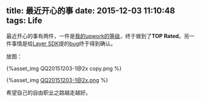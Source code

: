 title: 最近开心的事
date: 2015-12-03 11:10:48
tags: Life
---
最近开心的事有两件，一件是[我的upwork的等级](https://www.upwork.com/freelancers/~01eeefc89751549361?viewMode=1)，终于做到了**TOP Rated**。另一件事情是给[Layer SDK](https://layer.com)提的[bug](https://github.com/layerhq/quick-start-ios/pull/10)终于得到确认。

放图：

{%asset_img QQ20151203-1@2x copy.png %}

{%asset_img QQ20151203-1@2x.png %}

希望自己的自由职业之路越走越好。